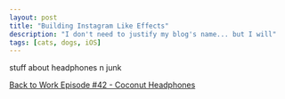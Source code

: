 ```yaml
---
layout: post
title: "Building Instagram Like Effects"
description: "I don't need to justify my blog's name... but I will"
tags: [cats, dogs, iOS]
---
```


stuff about headphones n junk

[Back to Work Episode #42 - Coconut Headphones](http://5by5.tv/b2w/42)
